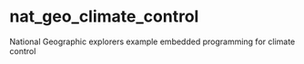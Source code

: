 # nat_geo_climate_control
National Geographic explorers example embedded programming for climate control
